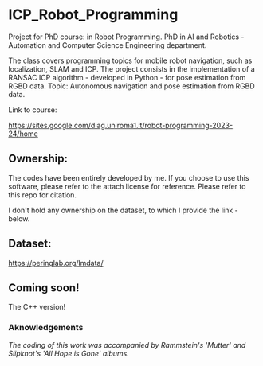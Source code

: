 # ICP_Robot_Programming 

Project for PhD course: in Robot Programming. 
PhD in AI and Robotics - Automation and Computer Science Engineering department. 

The class covers programming topics for mobile robot navigation, such as localization, SLAM and ICP. 
The project consists in the implementation of a RANSAC ICP algorithm - developed in Python - for pose estimation from RGBD data.
Topic: Autonomous navigation and pose estimation from RGBD data. 

Link to course: 

https://sites.google.com/diag.uniroma1.it/robot-programming-2023-24/home 

## Ownership: 

The codes have been entirely developed by me. 
If you choose to use this software, please refer to the attach license for reference. 
Please refer to this repo for citation. 

I don't hold any ownership on the dataset, to which I provide the link - below.

## Dataset: 

https://peringlab.org/lmdata/ 

## Coming soon! 

The C++ version! 

### Aknowledgements 

*The coding of this work was accompanied by Rammstein's 'Mutter' and Slipknot's 'All Hope is Gone' albums.*